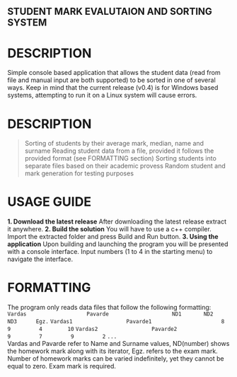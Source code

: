 ## STUDENT MARK EVALUTAION AND SORTING SYSTEM
# DESCRIPTION
Simple console based application that allows the student data (read from file and manual input are both supported) to be sorted in one of several ways. Keep in mind that the current release (v0.4) is for Windows based systems, attempting to run it on a Linux system will cause errors.
# DESCRIPTION
> Sorting of students by their average mark, median, name and surname
> Reading student data from a file, provided it follows the provided format (see FORMATTING section)
> Sorting students into separate files based on their academic provess
> Random student and mark generation for testing purposes
# USAGE GUIDE
**1. Download the latest release**
After downloading the latest release extract it anywhere.
**2. Build the solution**
You will have to use a c++ compiler. Import the extracted folder and press Build and Run button.
**3. Using the application**
Upon building and launching the program you will be presented with a console interface. Input numbers (1 to 4 in the starting menu) to navigate the interface.
# FORMATTING
The program only reads data files that follow the following formatting:
`Vardas                   Pavarde                    ND1       ND2       ND3      Egz.`
`Vardas1                 Pavarde1                      8         9         4        10`
`Vardas2                 Pavarde2                      9         7         9         2`
`...                                                                                  `
Vardas and Pavarde refer to Name and Surname values, ND(number) shows the homework mark along with its iterator, Egz. refers to the exam mark. Number of homework marks can be varied indefinitely, yet they cannot be equal to zero. Exam mark is required.
